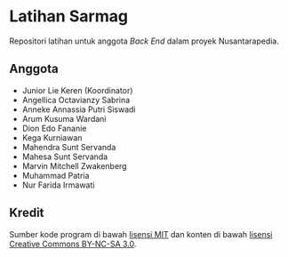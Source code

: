 Latihan Sarmag
==============

Repositori latihan untuk anggota _Back End_ dalam proyek Nusantarapedia.

## Anggota

- Junior Lie Keren (Koordinator)
- Angellica Octavianzy Sabrina
- Anneke Annassia Putri Siswadi
- Arum Kusuma Wardani
- Dion Edo Fananie
- Kega Kurniawan
- Mahendra Sunt Servanda
- Mahesa Sunt Servanda
- Marvin Mitchell Zwakenberg
- Muhammad Patria
- Nur Farida Irmawati

## Kredit

Sumber kode program di bawah [lisensi MIT](http://mit-license.org) dan konten di bawah [lisensi Creative Commons BY-NC-SA 3.0](http://creativecommons.org/licenses/by-nc-sa/3.0).

